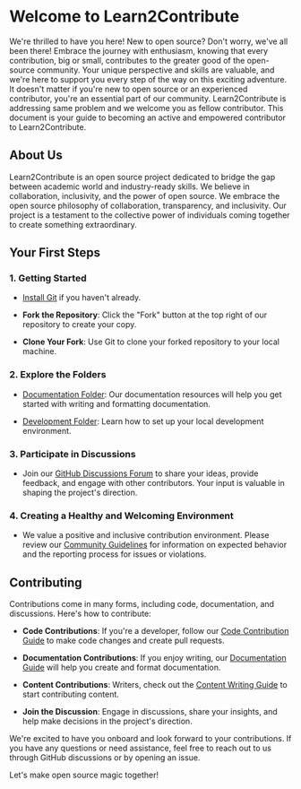 # Welcome to Learn2Contribute

We're thrilled to have you here! New to open source? Don't worry, we've all been there! Embrace the journey with enthusiasm, 
knowing that every contribution, big or small, contributes to the greater good of the open-source community. Your unique perspective and skills are valuable, 
and we're here to support you every step of the way on this exciting adventure. It doesn't matter if you're new to open source or an experienced contributor, you're an essential part of our community. 
Learn2Contribute is addressing same problem and we welcome you as fellow contributor.
This document is your guide to becoming an active and empowered contributor to Learn2Contribute.

## About Us

Learn2Contribute is an open source project dedicated to bridge the gap between academic world and industry-ready skills. We believe in collaboration, inclusivity, and the power of open source. 
We embrace the open source philosophy of collaboration, transparency, and inclusivity. Our project is a testament to the collective power of individuals coming together to create something extraordinary.

## Your First Steps

### 1. Getting Started

- [Install Git](https://git-scm.com/book/en/v2/Getting-Started-Installing-Git) if you haven't already.

- **Fork the Repository**: Click the "Fork" button at the top right of our repository to create your copy.

- **Clone Your Fork**: Use Git to clone your forked repository to your local machine.

### 2. Explore the Folders

- [Documentation Folder](./documentation): Our documentation resources will help you get started with writing and formatting documentation.

- [Development Folder](./development): Learn how to set up your local development environment.

### 3. Participate in Discussions

- Join our [GitHub Discussions Forum](./discussions) to share your ideas, provide feedback, and engage with other contributors. Your input is valuable in shaping the project's direction.

### 4. Creating a Healthy and Welcoming Environment

- We value a positive and inclusive contribution environment. Please review our [Community Guidelines](code-of-conduct.md) for information on expected behavior and the reporting process for issues or violations.

## Contributing

Contributions come in many forms, including code, documentation, and discussions. Here's how to contribute:

- **Code Contributions**: If you're a developer, follow our [Code Contribution Guide](./documentation/code-contribution.md) to make code changes and create pull requests.

- **Documentation Contributions**: If you enjoy writing, our [Documentation Guide](./documentation/get-started-guide.md) will help you create and format documentation.

- **Content Contributions**: Writers, check out the [Content Writing Guide](./content-writing/content-contribution.md) to start contributing content.

- **Join the Discussion**: Engage in discussions, share your insights, and help make decisions in the project's direction.

We're excited to have you onboard and look forward to your contributions. If you have any questions or need assistance, feel free to reach out to us through GitHub discussions or by opening an issue.

Let's make open source magic together!
